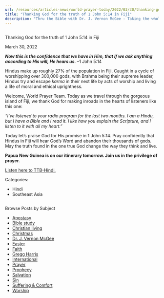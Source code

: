 ```yaml
---
url: /resources/articles-news/world-prayer-today/2022/03/30/thanking-god-for-the-truth-of-1-john-5-14-in-fiji
title: "Thanking God for the truth of 1 John 5:14 in Fiji"
description: "Thru the Bible with Dr. J. Vernon McGee - Taking the whole Word to the whole world"
---
```







## 
 Thanking God for the truth of 1 John 5:14 in Fiji


March 30, 2022
![]()




***Now this is the confidence that we have in Him, that if we ask anything according to His will, He hears us.*** –1 John 5:14

Hindus make up roughly 27% of the population in Fiji. Caught in a cycle of worshipping over 300,000 gods, with Brahma being their supreme leader, Hindus try and escape *karma* in their next life by acts of worship and living a life of moral and ethical uprightness.

Welcome, World Prayer Team. Today as we travel through the gorgeous island of Fiji, we thank God for making inroads in the hearts of listeners like this one:

*“I’ve listened to your radio program for the last two months. I am a Hindu, but I have a Bible and I read it. I like how you explain the Scripture, and I listen to it with all my heart.”*

Today let’s praise God for His promise in 1 John 5:14. Pray confidently that Hindus in Fiji will hear God’s Word and abandon their thousands of gods. May the truth found in the one true God change the way they think and live.

**Papua New Guinea is on our itinerary tomorrow. Join us in the privilege of prayer.**

[Listen here to TTB-Hindi.](https://ttb.twr.org/home/day,0432/language,HIN)



Categories: 


* Hindi
* Southeast Asia









## 
 Browse Posts by Subject


* [Apostasy](/resources/articles-news/-in-tags/tags/Apostasy)
* [Bible study](/resources/articles-news/-in-tags/tags/Bible-study)
* [Christian living](/resources/articles-news/-in-tags/tags/Christian-living)
* [Christmas](/resources/articles-news/-in-tags/tags/Christmas)
* [Dr. J. Vernon McGee](/resources/articles-news/-in-tags/tags/Dr-J-Vernon-McGee)
* [Easter](/resources/articles-news/-in-tags/tags/easter)
* [Faith](/resources/articles-news/-in-tags/tags/Faith)
* [Gregg Harris](/resources/articles-news/-in-tags/tags/Gregg-Harris)
* [International](/resources/articles-news/-in-tags/tags/International)
* [Prayer](/resources/articles-news/-in-tags/tags/prayer)
* [Prophecy](/resources/articles-news/-in-tags/tags/Prophecy)
* [Salvation](/resources/articles-news/-in-tags/tags/Salvation)
* [Sin](/resources/articles-news/-in-tags/tags/sin)
* [Suffering & Comfort](/resources/articles-news/-in-tags/tags/Suffering-Comfort)
* [Worship](/resources/articles-news/-in-tags/tags/worship)






